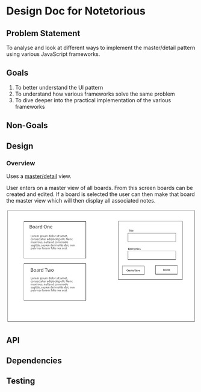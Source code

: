 # Design Doc for Notetorious

## Problem Statement

To analyse and look at different ways to implement the master/detail pattern using various JavaScript frameworks.

## Goals

1. To better understand the UI pattern
2. To understand how various frameworks solve the same problem
3. To dive deeper into the practical implementation of the various frameworks

## Non-Goals

## Design

### Overview

Uses a [master/detail](https://en.wikipedia.org/wiki/Master%E2%80%93detail_interface) view.

User enters on a master view of all boards. From this screen boards can be created and edited. If a board is selected the user can then make that board the master view which will then display all associated notes.

![boards](./static/wireframes/screens/boards-1.png)

## API

## Dependencies

## Testing
